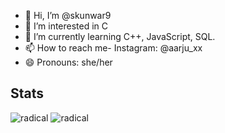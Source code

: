 - 👋 Hi, I’m @skunwar9
- 👀 I’m interested in C
- 🌱 I’m currently learning C++, JavaScript, SQL.
- 📫 How to reach me- Instagram: @aarju_xx
- 😄 Pronouns: she/her
  

<!---
skunwar9/skunwar9 is a ✨ special ✨ repository because its `README.md` (this file) appears on your GitHub profile.
You can click the Preview link to take a look at your changes.
--->

## Stats

![radical][radical]  ![radical][radical_repo]


[radical]: https://github-readme-stats.vercel.app/api?username=skunwar9&show_icons=true&cache_seconds=60&theme=radical
[radical_repo]: https://github-readme-stats.vercel.app/api/top-langs?username=skunwar9&cache_seconds=60&theme=radical&langs_count=8&layout=compact
